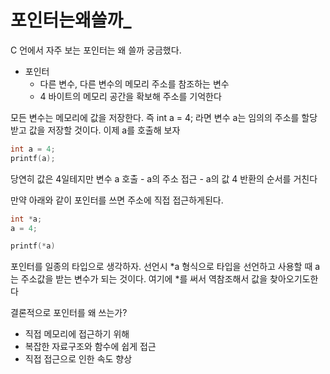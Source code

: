 # 포인터는왜쓸까_

C 언에서 자주 보는 포인터는 왜 쓸까 궁금했다.

* 포인터
	* 다른 변수, 다른 변수의 메모리 주소를 참조하는 변수
	* 4 바이트의 메모리 공간을 확보해 주소를 기억한다

모든 변수는 메모리에 값을 저장한다.
즉 int a = 4; 라면 변수 a는 임의의 주소를 할당 받고 값을 저장할 것이다. 이제 a를 호출해 보자

```c
int a = 4;
printf(a);
```

당연히 값은 4일테지만 변수 a 호출 - a의 주소 접근 - a의 값 4 반환의 순서를 거친다

만약 아래와 같이 포인터를 쓰면 주소에 직접 접근하게된다.

```c
int *a;
a = 4;

printf(*a)
```

포인터를 일종의 타입으로 생각하자. 선언시 *a 형식으로 타입을 선언하고 사용할 때 a는 주소값을 받는 변수가 되는 것이다. 여기에 *를 써서 역참조해서 값을 찾아오기도한다

결론적으로 포인터를 왜 쓰는가?

* 직접 메모리에 접근하기 위해
* 복잡한 자료구조와 함수에 쉽게 접근
* 직접 접근으로 인한 속도 향상
